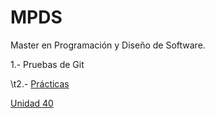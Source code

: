 # MPDS
Master en Programación y Diseño de Software. 

1.- Pruebas de Git

\t2.- [Prácticas](https://github.com/pbover/MPDS/tree/main/practicas)

[Unidad 40](https://github.com/pbover/MPDS/tree/main/practicas/UNIDAD_40)

